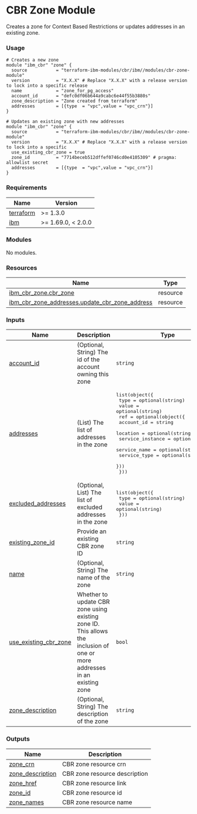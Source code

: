 # CBR Zone Module

Creates a zone for Context Based Restrictions or updates addresses in an existing zone.

### Usage

```hcl
# Creates a new zone
module "ibm_cbr" "zone" {
  source           = "terraform-ibm-modules/cbr/ibm//modules/cbr-zone-module"
  version          = "X.X.X" # Replace "X.X.X" with a release version to lock into a specific release
  name             = "zone_for_pg_access"
  account_id       = "defc0df06b644a9cabc6e44f55b3880s"
  zone_description = "Zone created from terraform"
  addresses        = [{type  = "vpc",value = "vpc_crn"}]
}
```

```hcl
# Updates an existing zone with new addresses
module "ibm_cbr" "zone" {
  source           = "terraform-ibm-modules/cbr/ibm//modules/cbr-zone-module"
  version          = "X.X.X" # Replace "X.X.X" with a release version to lock into a specific
  use_existing_cbr_zone = true
  zone_id          = "7714beceb512dffef0746cd0e4105309" # pragma: allowlist secret
  addresses        = [{type  = "vpc",value = "vpc_crn"}]
}
```

<!-- BEGINNING OF PRE-COMMIT-TERRAFORM DOCS HOOK -->
### Requirements

| Name | Version |
|------|---------|
| <a name="requirement_terraform"></a> [terraform](#requirement\_terraform) | >= 1.3.0 |
| <a name="requirement_ibm"></a> [ibm](#requirement\_ibm) | >= 1.69.0, < 2.0.0 |

### Modules

No modules.

### Resources

| Name | Type |
|------|------|
| [ibm_cbr_zone.cbr_zone](https://registry.terraform.io/providers/IBM-Cloud/ibm/latest/docs/resources/cbr_zone) | resource |
| [ibm_cbr_zone_addresses.update_cbr_zone_address](https://registry.terraform.io/providers/IBM-Cloud/ibm/latest/docs/resources/cbr_zone_addresses) | resource |

### Inputs

| Name | Description | Type | Default | Required |
|------|-------------|------|---------|:--------:|
| <a name="input_account_id"></a> [account\_id](#input\_account\_id) | (Optional, String) The id of the account owning this zone | `string` | `null` | no |
| <a name="input_addresses"></a> [addresses](#input\_addresses) | (List) The list of addresses in the zone | <pre>list(object({<br>    type  = optional(string)<br>    value = optional(string)<br>    ref = optional(object({<br>      account_id       = string<br>      location         = optional(string)<br>      service_instance = optional(string)<br>      service_name     = optional(string)<br>      service_type     = optional(string)<br>    }))<br>  }))</pre> | `[]` | no |
| <a name="input_excluded_addresses"></a> [excluded\_addresses](#input\_excluded\_addresses) | (Optional, List) The list of excluded addresses in the zone | <pre>list(object({<br>    type  = optional(string)<br>    value = optional(string)<br>  }))</pre> | `[]` | no |
| <a name="input_existing_zone_id"></a> [existing\_zone\_id](#input\_existing\_zone\_id) | Provide an existing CBR zone ID | `string` | `null` | no |
| <a name="input_name"></a> [name](#input\_name) | (Optional, String) The name of the zone | `string` | `null` | no |
| <a name="input_use_existing_cbr_zone"></a> [use\_existing\_cbr\_zone](#input\_use\_existing\_cbr\_zone) | Whether to update CBR zone using existing zone ID. This allows the inclusion of one or more addresses in an existing zone | `bool` | `false` | no |
| <a name="input_zone_description"></a> [zone\_description](#input\_zone\_description) | (Optional, String) The description of the zone | `string` | `null` | no |

### Outputs

| Name | Description |
|------|-------------|
| <a name="output_zone_crn"></a> [zone\_crn](#output\_zone\_crn) | CBR zone resource crn |
| <a name="output_zone_description"></a> [zone\_description](#output\_zone\_description) | CBR zone resource description |
| <a name="output_zone_href"></a> [zone\_href](#output\_zone\_href) | CBR zone resource link |
| <a name="output_zone_id"></a> [zone\_id](#output\_zone\_id) | CBR zone resource id |
| <a name="output_zone_names"></a> [zone\_names](#output\_zone\_names) | CBR zone resource name |
<!-- END OF PRE-COMMIT-TERRAFORM DOCS HOOK -->
